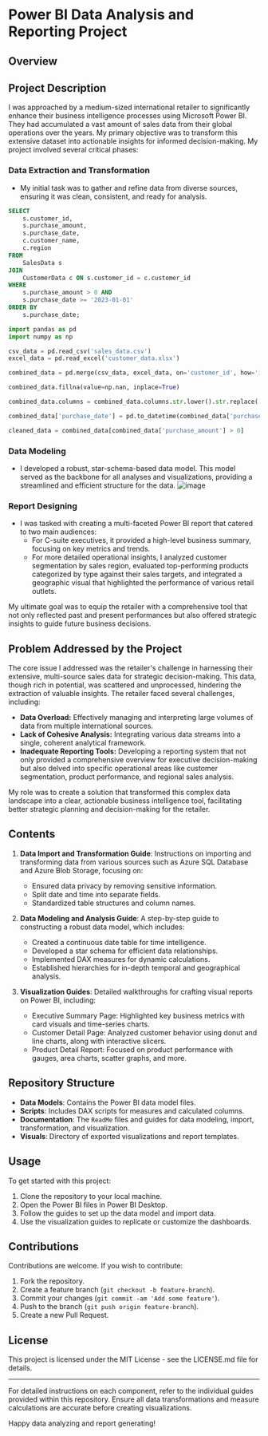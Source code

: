 # Power BI Data Analysis and Reporting Project

## Overview

## Project Description

I was approached by a medium-sized international retailer to significantly enhance their business intelligence processes using Microsoft Power BI. They had accumulated a vast amount of sales data from their global operations over the years. My primary objective was to transform this extensive dataset into actionable insights for informed decision-making. My project involved several critical phases:

### Data Extraction and Transformation
- My initial task was to gather and refine data from diverse sources, ensuring it was clean, consistent, and ready for analysis.

```sql
SELECT
    s.customer_id,
    s.purchase_amount,
    s.purchase_date,
    c.customer_name,
    c.region
FROM
    SalesData s
JOIN
    CustomerData c ON s.customer_id = c.customer_id
WHERE
    s.purchase_amount > 0 AND
    s.purchase_date >= '2023-01-01'
ORDER BY
    s.purchase_date;
```

```python
import pandas as pd
import numpy as np

csv_data = pd.read_csv('sales_data.csv')
excel_data = pd.read_excel('customer_data.xlsx')

combined_data = pd.merge(csv_data, excel_data, on='customer_id', how='inner')

combined_data.fillna(value=np.nan, inplace=True)

combined_data.columns = combined_data.columns.str.lower().str.replace(' ', '_')

combined_data['purchase_date'] = pd.to_datetime(combined_data['purchase_date'])

cleaned_data = combined_data[combined_data['purchase_amount'] > 0]
```

### Data Modeling
- I developed a robust, star-schema-based data model. This model served as the backbone for all analyses and visualizations, providing a streamlined and efficient structure for the data.
![image](https://github.com/github8585/data-analytics-power-bi-report/assets/55400003/4390313d-cf49-4c3e-b86e-95f59821efd3)

### Report Designing
- I was tasked with creating a multi-faceted Power BI report that catered to two main audiences:
  - For C-suite executives, it provided a high-level business summary, focusing on key metrics and trends.
  - For more detailed operational insights, I analyzed customer segmentation by sales region, evaluated top-performing products categorized by type against their sales targets, and integrated a geographic visual that highlighted the performance of various retail outlets.

My ultimate goal was to equip the retailer with a comprehensive tool that not only reflected past and present performances but also offered strategic insights to guide future business decisions.

## Problem Addressed by the Project

The core issue I addressed was the retailer's challenge in harnessing their extensive, multi-source sales data for strategic decision-making. This data, though rich in potential, was scattered and unprocessed, hindering the extraction of valuable insights. The retailer faced several challenges, including:

- **Data Overload:** Effectively managing and interpreting large volumes of data from multiple international sources.
- **Lack of Cohesive Analysis:** Integrating various data streams into a single, coherent analytical framework.
- **Inadequate Reporting Tools:** Developing a reporting system that not only provided a comprehensive overview for executive decision-making but also delved into specific operational areas like customer segmentation, product performance, and regional sales analysis.

My role was to create a solution that transformed this complex data landscape into a clear, actionable business intelligence tool, facilitating better strategic planning and decision-making for the retailer.


## Contents

1. **Data Import and Transformation Guide**: Instructions on importing and transforming data from various sources such as Azure SQL Database and Azure Blob Storage, focusing on:
   - Ensured data privacy by removing sensitive information.
   - Split date and time into separate fields.
   - Standardized table structures and column names.

2. **Data Modeling and Analysis Guide**: A step-by-step guide to constructing a robust data model, which includes:
   - Created a continuous date table for time intelligence.
   - Developed a star schema for efficient data relationships.
   - Implemented DAX measures for dynamic calculations.
   - Established hierarchies for in-depth temporal and geographical analysis.

3. **Visualization Guides**: Detailed walkthroughs for crafting visual reports on Power BI, including:
   - Executive Summary Page: Highlighted key business metrics with card visuals and time-series charts.
   - Customer Detail Page: Analyzed customer behavior using donut and line charts, along with interactive slicers.
   - Product Detail Report: Focused on product performance with gauges, area charts, scatter graphs, and more.

## Repository Structure

- **Data Models**: Contains the Power BI data model files.
- **Scripts**: Includes DAX scripts for measures and calculated columns.
- **Documentation**: The `ReadMe` files and guides for data modeling, import, transformation, and visualization.
- **Visuals**: Directory of exported visualizations and report templates.

## Usage

To get started with this project:
1. Clone the repository to your local machine.
2. Open the Power BI files in Power BI Desktop.
3. Follow the guides to set up the data model and import data.
4. Use the visualization guides to replicate or customize the dashboards.

## Contributions

Contributions are welcome. If you wish to contribute:
1. Fork the repository.
2. Create a feature branch (`git checkout -b feature-branch`).
3. Commit your changes (`git commit -am 'Add some feature'`).
4. Push to the branch (`git push origin feature-branch`).
5. Create a new Pull Request.

## License

This project is licensed under the MIT License - see the LICENSE.md file for details.

---

For detailed instructions on each component, refer to the individual guides provided within this repository. Ensure all data transformations and measure calculations are accurate before creating visualizations.

Happy data analyzing and report generating!
